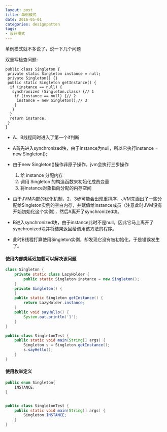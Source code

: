 ```yaml
---
layout: post
title: 单例模式
date: 2016-05-01
categories: designpatten
tags:
- 设计模式
---
```


单例模式就不多说了，说一下几个问题

<!-- more -->

双重写检查问题:

```
public class Singleton {  
 private static Singleton instance = null;  
 private Singleton() {}  
 public static Singleton getInstance() {  
  if (instance == null) {  
   synchronized (Singleton.class) {// 1  
    if (instance == null) {// 2  
     instance = new Singleton();// 3  
    }  
   }  
  }  
  return instance;  
 }  
}  
```

- A、B线程同时进入了第一个if判断
- A首先进入synchronized块，由于instance为null，所以它执行instance = new Singleton();
- 由于new Singleton()操作非原子操作，jvm会执行三步操作
  1. 给 instance 分配内存
  2. 调用 Singleton 的构造函数来初始化成员变量
  3. 将instance对象指向分配的内存空间

- 由于JVM内部的优化机制，2，3步可能会出现重排序，JVM先画出了一些分配给Singleton实例的空白内存，并赋值给instance成员（注意此时JVM没有开始初始化这个实例），然后A离开了synchronized块。
- B进入synchronized块，由于instance此时不是null，因此它马上离开了synchronized块并将结果返回给调用该方法的程序。
- 此时B线程打算使用Singleton实例，却发现它没有被初始化，于是错误发生了。


#### 使用内部类延迟加载可以解决该问题

``` java
class Singleton {
    private static class LazyHolder {
        public static Singleton instance = new Singleton();
    }
    private Singleton() {
    }
    public static Singleton getInstance() {
        return LazyHolder.instance;
    }
    public void sayHello() {
        System.out.println('1');
    }
}

public class SingletonTest {
    public static void main(String[] args) {
        Singleton s = Singleton.getInstance();
        s.sayHello();
    }
}
```

#### 使用枚举定义

``` java
public enum Singleton{
    INSTANCE;
}


public class SingletonTest {
    public static void main(String[] args) {
        Singleton.INSTANCE;
    }
}
```